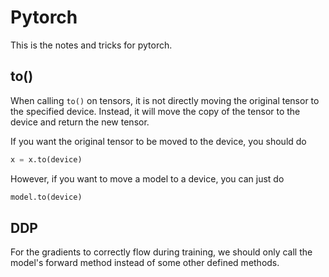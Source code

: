 # Pytorch

This is the notes and tricks for pytorch.


## to() 

When calling `to()` on tensors, it is not directly moving the original tensor to the specified device. Instead, it will move the copy of the tensor to the device and return the new tensor.

If you want the original tensor to be moved to the device, you should do 
```python
x = x.to(device)
```

However, if you want to move a model to a device, you can just do
```python
model.to(device)
```

## DDP

For the gradients to correctly flow during training, we should only call the model's forward method instead of some other defined methods.